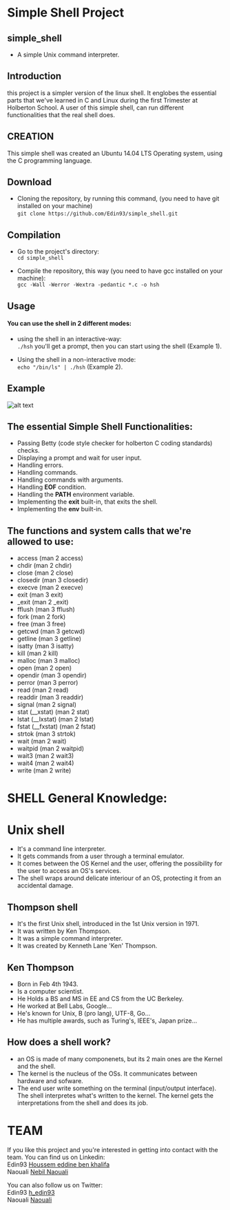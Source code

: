# Simple Shell Project

## simple_shell
- A simple Unix command interpreter.

## Introduction
this project is a simpler version of the linux shell.
It englobes the essential parts that we've learned in C and Linux during the first Trimester at Holberton School.
A user of this simple shell, can run different functionalities that the real shell does.

## CREATION
This simple shell was created an Ubuntu 14.04 LTS Operating system, using the C programming language.

## Download

* Cloning the repository, by running this command, (you need to have git installed on your machine)<br/>
```git clone https://github.com/Edin93/simple_shell.git```

## Compilation

* Go to the project's directory:<br/>
```cd simple_shell```

*  Compile the repository, this way (you need to have gcc installed on your machine): <br/>
```gcc -Wall -Werror -Wextra -pedantic *.c -o hsh```

## Usage

#### You can use the shell in 2 different modes:

* using the shell in an interactive-way:<br/>
```./hsh``` you'll get a prompt, then you can start using the shell (Example 1).

* Using the shell in a non-interactive mode:<br/>
```echo "/bin/ls" | ./hsh``` (Example 2).

## Example <br/>
![alt text](https://github.com/Edin93/simple_shell/blob/master/example.png)
<br/>

## The essential Simple Shell Functionalities:
* Passing Betty (code style checker for holberton C coding standards) checks.
* Displaying a prompt and wait for user input.
* Handling errors.
* Handling commands.
* Handling commands with arguments.
* Handling **EOF** condition.
* Handling the **PATH** environment variable.
* Implementing the **exit** built-in, that exits the shell.
* Implementing the **env** built-in.

## The functions and system calls that we're allowed to use:
* access (man 2 access)
* chdir (man 2 chdir)
* close (man 2 close)
* closedir (man 3 closedir)
* execve (man 2 execve)
* exit (man 3 exit)
* _exit (man 2 _exit)
* fflush (man 3 fflush)
* fork (man 2 fork)
* free (man 3 free)
* getcwd (man 3 getcwd)
* getline (man 3 getline)
* isatty (man 3 isatty)
* kill (man 2 kill)
* malloc (man 3 malloc)
* open (man 2 open)
* opendir (man 3 opendir)
* perror (man 3 perror)
* read (man 2 read)
* readdir (man 3 readdir)
* signal (man 2 signal)
* stat (__xstat) (man 2 stat)
* lstat (__lxstat) (man 2 lstat)
* fstat (__fxstat) (man 2 fstat)
* strtok (man 3 strtok)
* wait (man 2 wait)
* waitpid (man 2 waitpid)
* wait3 (man 2 wait3)
* wait4 (man 2 wait4)
* write (man 2 write)

# SHELL General Knowledge:

# Unix shell
- It's a command line interpreter.
- It gets commands from a user through a terminal emulator.
- It comes between the OS Kernel and the user, offering the possibility for the
user to access an OS's services.
- The shell wraps around delicate interiour of an OS, protecting it from an accidental
damage.

## Thompson shell
- It's the first Unix shell, introduced in the 1st Unix version in 1971.
- It was written by Ken Thompson.
- It was a simple command interpreter.
- It was created by Kenneth Lane 'Ken' Thompson.

## Ken Thompson
- Born in Feb 4th 1943.
- Is a computer scientist.
- He Holds a BS and MS in EE and CS from the UC Berkeley.
- He worked at Bell Labs, Google...
- He's known for Unix, B (pro lang), UTF-8, Go...
- He has multiple awards, such as Turing's, IEEE's, Japan prize...

## How does a shell work?
- an OS is made of many componenets, but its 2 main ones are the Kernel and the
shell.
- The kernel is the nucleus of the OSs. It communicates between hardware and sofware.
- The end user write something on the terminal (input/output interface). The shell
interpretes what's written to the kernel. The kernel gets the interpretations from
the shell and does its job.

# TEAM
If you like this project and you're interested in getting into contact with the team.
You can find us on Linkedin:<br/>
Edin93 [Houssem eddine ben khalifa](https://www.linkedin.com/in/houssem-eddine-ben-khalifa-b0a2a412b/)<br/>
Naouali [Nebil Naouali](https://www.linkedin.com/in/noualinebil/)

You can also follow us on Twitter:<br/>
Edin93 [h_edin93](https://twitter.com/h_edin93)<br/>
Naouali [Naouali](https://twitter.com/NaoualiNebil)